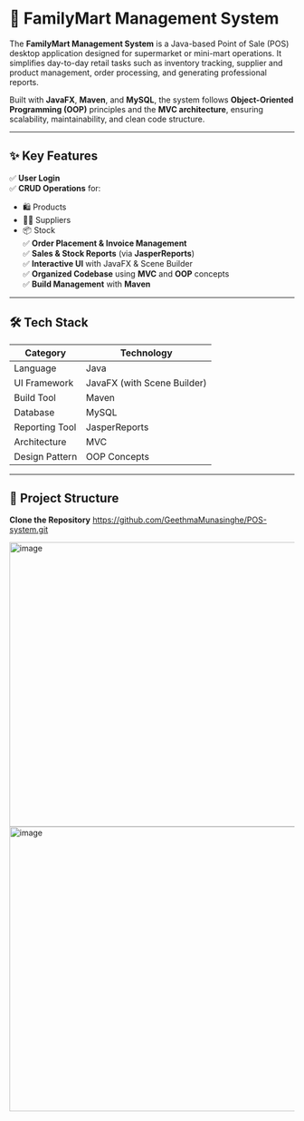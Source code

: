 # 🛒 FamilyMart Management System

The **FamilyMart Management System** is a Java-based Point of Sale (POS) desktop application designed for supermarket or mini-mart operations. It simplifies day-to-day retail tasks such as inventory tracking, supplier and product management, order processing, and generating professional reports.

Built with **JavaFX**, **Maven**, and **MySQL**, the system follows **Object-Oriented Programming (OOP)** principles and the **MVC architecture**, ensuring scalability, maintainability, and clean code structure.

---

## ✨ Key Features

✅ **User Login**  
✅ **CRUD Operations** for:  
   - 🛍️ Products  
   - 🧑‍💼 Suppliers  
   - 📦 Stock  
✅ **Order Placement & Invoice Management**  
✅ **Sales & Stock Reports** (via **JasperReports**)  
✅ **Interactive UI** with JavaFX & Scene Builder  
✅ **Organized Codebase** using **MVC** and **OOP** concepts  
✅ **Build Management** with **Maven**

---

## 🛠️ Tech Stack

| Category         | Technology              |
|------------------|--------------------------|
| Language         | Java                     |
| UI Framework     | JavaFX (with Scene Builder) |
| Build Tool       | Maven                    |
| Database         | MySQL                    |
| Reporting Tool   | JasperReports            |
| Architecture     | MVC                      |
| Design Pattern   | OOP Concepts             |

---

## 📂 Project Structure

**Clone the Repository**
https://github.com/GeethmaMunasinghe/POS-system.git

<img width="752" height="502" alt="image" src="https://github.com/user-attachments/assets/c207d09c-4a6e-46f9-95ca-2bf0db3d1312" />

<img width="752" height="502" alt="image" src="https://github.com/user-attachments/assets/4824db5e-a4f2-4e7b-8137-999fcb18a085" />

